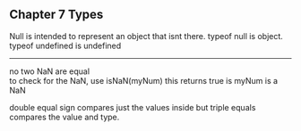 ## Chapter 7 Types
Null is intended to represent an object that isnt there. typeof null is object.<br>
typeof undefined is undefined <br>
<hr>
no two NaN are equal <br>
to check for the NaN, use isNaN(myNum) this returns true is myNum is a NaN <br>

double equal sign compares just the values inside but triple equals compares the value and type. <br>

